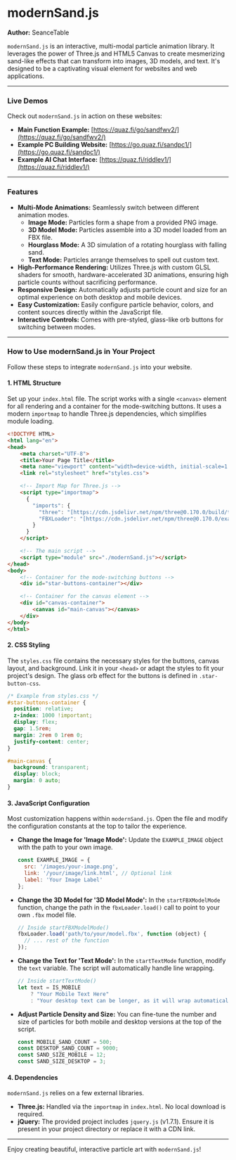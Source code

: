 # modernSand.js

**Author:** SeanceTable

`modernSand.js` is an interactive, multi-modal particle animation library. It leverages the power of Three.js and HTML5 Canvas to create mesmerizing sand-like effects that can transform into images, 3D models, and text. It's designed to be a captivating visual element for websites and web applications.

---

### **Live Demos**

Check out `modernSand.js` in action on these websites:

* **Main Function Example:** [https://quaz.fi/go/sandfwv2/](https://quaz.fi/go/sandfwv2/)
* **Example PC Building Website:** [https://go.quaz.fi/sandpc1/](https://go.quaz.fi/sandpc1/)
* **Example AI Chat Interface:** [https://quaz.fi/riddlev1/](https://quaz.fi/riddlev1/)

---

### **Features**

* **Multi-Mode Animations:** Seamlessly switch between different animation modes.
    * **Image Mode:** Particles form a shape from a provided PNG image.
    * **3D Model Mode:** Particles assemble into a 3D model loaded from an FBX file.
    * **Hourglass Mode:** A 3D simulation of a rotating hourglass with falling sand.
    * **Text Mode:** Particles arrange themselves to spell out custom text.
* **High-Performance Rendering:** Utilizes Three.js with custom GLSL shaders for smooth, hardware-accelerated 3D animations, ensuring high particle counts without sacrificing performance.
* **Responsive Design:** Automatically adjusts particle count and size for an optimal experience on both desktop and mobile devices.
* **Easy Customization:** Easily configure particle behavior, colors, and content sources directly within the JavaScript file.
* **Interactive Controls:** Comes with pre-styled, glass-like orb buttons for switching between modes.

---

### **How to Use modernSand.js in Your Project**

Follow these steps to integrate `modernSand.js` into your website.

#### **1. HTML Structure**

Set up your `index.html` file. The script works with a single `<canvas>` element for all rendering and a container for the mode-switching buttons. It uses a modern `importmap` to handle Three.js dependencies, which simplifies module loading.

```html
<!DOCTYPE HTML>
<html lang="en">
<head>
    <meta charset="UTF-8">
    <title>Your Page Title</title>
    <meta name="viewport" content="width=device-width, initial-scale=1.0">
    <link rel="stylesheet" href="styles.css">

    <!-- Import Map for Three.js -->
    <script type="importmap">
      {
        "imports": {
          "three": "[https://cdn.jsdelivr.net/npm/three@0.170.0/build/three.module.js](https://cdn.jsdelivr.net/npm/three@0.170.0/build/three.module.js)",
          "FBXLoader": "[https://cdn.jsdelivr.net/npm/three@0.170.0/examples/jsm/loaders/FBXLoader.js](https://cdn.jsdelivr.net/npm/three@0.170.0/examples/jsm/loaders/FBXLoader.js)"
        }
      }
    </script>

    <!-- The main script -->
    <script type="module" src="./modernSand.js"></script>
</head>
<body>
    <!-- Container for the mode-switching buttons -->
    <div id="star-buttons-container"></div>

    <!-- Container for the canvas element -->
    <div id="canvas-container">
        <canvas id="main-canvas"></canvas>
    </div>
</body>
</html>
```

#### **2. CSS Styling**

The `styles.css` file contains the necessary styles for the buttons, canvas layout, and background. Link it in your `<head>` or adapt the styles to fit your project's design. The glass orb effect for the buttons is defined in `.star-button-css`.

```css
/* Example from styles.css */
#star-buttons-container {
  position: relative;
  z-index: 1000 !important;
  display: flex;
  gap: 1.5rem;
  margin: 2rem 0 1rem 0;
  justify-content: center;
}

#main-canvas {
  background: transparent;
  display: block;
  margin: 0 auto;
}
```

#### **3. JavaScript Configuration**

Most customization happens within `modernSand.js`. Open the file and modify the configuration constants at the top to tailor the experience.

* **Change the Image for 'Image Mode':**
    Update the `EXAMPLE_IMAGE` object with the path to your own image.

    ```javascript
    const EXAMPLE_IMAGE = {
      src: '/images/your-image.png',
      link: '/your/image/link.html', // Optional link
      label: 'Your Image Label'
    };
    ```

* **Change the 3D Model for '3D Model Mode':**
    In the `startFBXModelMode` function, change the path in the `fbxLoader.load()` call to point to your own `.fbx` model file.

    ```javascript
    // Inside startFBXModelMode()
    fbxLoader.load('path/to/your/model.fbx', function (object) {
      // ... rest of the function
    });
    ```

* **Change the Text for 'Text Mode':**
    In the `startTextMode` function, modify the `text` variable. The script will automatically handle line wrapping.

    ```javascript
    // Inside startTextMode()
    let text = IS_MOBILE 
        ? "Your Mobile Text Here"
        : "Your desktop text can be longer, as it will wrap automatically.";
    ```

* **Adjust Particle Density and Size:**
    You can fine-tune the number and size of particles for both mobile and desktop versions at the top of the script.

    ```javascript
    const MOBILE_SAND_COUNT = 500;
    const DESKTOP_SAND_COUNT = 9000;
    const SAND_SIZE_MOBILE = 12;
    const SAND_SIZE_DESKTOP = 3;
    ```

#### **4. Dependencies**

`modernSand.js` relies on a few external libraries.

* **Three.js:** Handled via the `importmap` in `index.html`. No local download is required.
* **jQuery:** The provided project includes `jquery.js` (v1.7.1). Ensure it is present in your project directory or replace it with a CDN link.

---
Enjoy creating beautiful, interactive particle art with `modernSand.js`!

